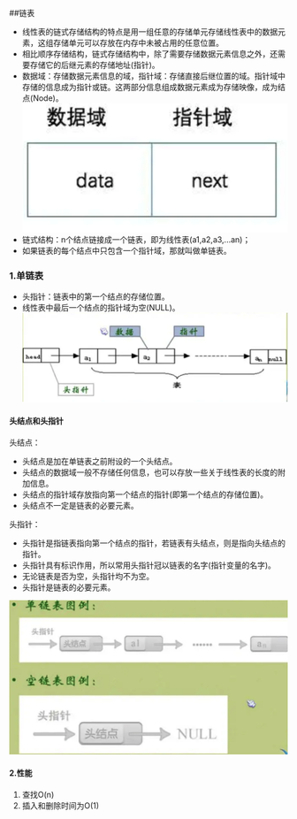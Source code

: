 ##链表
* 线性表的链式存储结构的特点是用一组任意的存储单元存储线性表中的数据元素，这组存储单元可以存放在内存中未被占用的任意位置。
* 相比顺序存储结构，链式存储结构中，除了需要存储数据元素信息之外，还需要存储它的后继元素的存储地址(指针)。
* 数据域：存储数据元素信息的域，指针域：存储直接后继位置的域。指针域中存储的信息成为指针或链。这两部分信息组成数据元素成为存储映像，成为结点(Node)。
![图 3](/image/1644172689287.png)  
* 链式结构：n个结点链接成一个链表，即为线性表(a1,a2,a3,...an)；
* 如果链表的每个结点中只包含一个指针域，那就叫做单链表。

### 1.单链表
* 头指针：链表中的第一个结点的存储位置。
* 线性表中最后一个结点的指针域为空(NULL)。
![图 5](../../image/1644173271715.png)  

#### 头结点和头指针
头结点：
* 头结点是加在单链表之前附设的一个头结点。
* 头结点的数据域一般不存储任何信息，也可以存放一些关于线性表的长度的附加信息。
* 头结点的指针域存放指向第一个结点的指针(即第一个结点的存储位置)。
* 头结点不一定是链表的必要元素。

头指针：
* 头指针是指链表指向第一个结点的指针，若链表有头结点，则是指向头结点的指针。
* 头指针具有标识作用，所以常用头指针冠以链表的名字(指针变量的名字)。
* 无论链表是否为空，头指针均不为空。
* 头指针是链表的必要元素。

![图 6](../../image/1644173498399.png)  

#### 2.性能
1. 查找O(n)
2. 插入和删除时间为O(1)






 